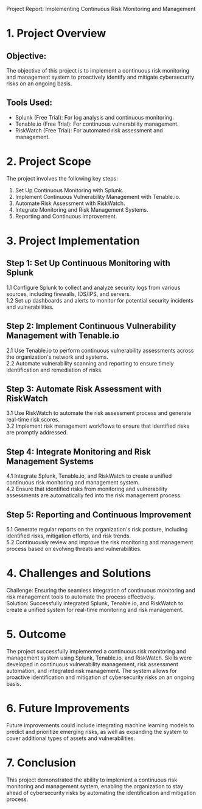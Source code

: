 Project Report: Implementing Continuous Risk Monitoring and Management

# 1. Project Overview
 
## Objective:
 
The objective of this project is to implement a continuous risk monitoring and management system to proactively identify and mitigate cybersecurity risks on an ongoing basis.
 
## Tools Used:
 
- Splunk (Free Trial): For log analysis and continuous monitoring.  
 - Tenable.io (Free Trial): For continuous vulnerability management.  
 - RiskWatch (Free Trial): For automated risk assessment and management.
 
# 2. Project Scope
 
The project involves the following key steps:  
 1. Set Up Continuous Monitoring with Splunk.  
 2. Implement Continuous Vulnerability Management with Tenable.io.  
 3. Automate Risk Assessment with RiskWatch.  
 4. Integrate Monitoring and Risk Management Systems.  
 5. Reporting and Continuous Improvement.
 
# 3. Project Implementation
 
## Step 1: Set Up Continuous Monitoring with Splunk
 
1.1 Configure Splunk to collect and analyze security logs from various sources, including firewalls, IDS/IPS, and servers.  
 1.2 Set up dashboards and alerts to monitor for potential security incidents and vulnerabilities.
 
## Step 2: Implement Continuous Vulnerability Management with Tenable.io
 
2.1 Use Tenable.io to perform continuous vulnerability assessments across the organization's network and systems.  
 2.2 Automate vulnerability scanning and reporting to ensure timely identification and remediation of risks.
 
## Step 3: Automate Risk Assessment with RiskWatch
 
3.1 Use RiskWatch to automate the risk assessment process and generate real-time risk scores.  
 3.2 Implement risk management workflows to ensure that identified risks are promptly addressed.
 
## Step 4: Integrate Monitoring and Risk Management Systems
 
4.1 Integrate Splunk, Tenable.io, and RiskWatch to create a unified continuous risk monitoring and management system.  
 4.2 Ensure that identified risks from monitoring and vulnerability assessments are automatically fed into the risk management process.
 
## Step 5: Reporting and Continuous Improvement
 
5.1 Generate regular reports on the organization's risk posture, including identified risks, mitigation efforts, and risk trends.  
 5.2 Continuously review and improve the risk monitoring and management process based on evolving threats and vulnerabilities.
 
# 4. Challenges and Solutions
 
Challenge: Ensuring the seamless integration of continuous monitoring and risk management tools to automate the process effectively.  
 Solution: Successfully integrated Splunk, Tenable.io, and RiskWatch to create a unified system for real-time monitoring and risk management.
 
# 5. Outcome
 
The project successfully implemented a continuous risk monitoring and management system using Splunk, Tenable.io, and RiskWatch. Skills were developed in continuous vulnerability management, risk assessment automation, and integrated risk management. The system allows for proactive identification and mitigation of cybersecurity risks on an ongoing basis.
 
# 6. Future Improvements
 
Future improvements could include integrating machine learning models to predict and prioritize emerging risks, as well as expanding the system to cover additional types of assets and vulnerabilities.
 
# 7. Conclusion
 
This project demonstrated the ability to implement a continuous risk monitoring and management system, enabling the organization to stay ahead of cybersecurity risks by automating the identification and mitigation process.